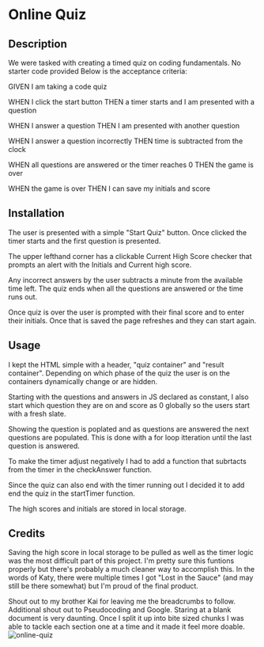 # Online Quiz

## Description

We were tasked with creating a timed quiz on coding fundamentals.  No starter code provided  Below is the acceptance criteria:

GIVEN I am taking a code quiz

WHEN I click the start button
THEN a timer starts and I am presented with a question

WHEN I answer a question
THEN I am presented with another question

WHEN I answer a question incorrectly
THEN time is subtracted from the clock

WHEN all questions are answered or the timer reaches 0
THEN the game is over

WHEN the game is over
THEN I can save my initials and score

## Installation

The user is presented with a simple "Start Quiz" button.  Once clicked the timer starts and the first question is presented.

The upper lefthand corner has a clickable Current High Score checker that prompts an alert with the Initials and Current high score.

Any incorrect answers by the user subtracts a minute from the available time left.  The quiz ends when all the questions are answered or the time runs out.

Once quiz is over the user is prompted with their final score and to enter their initials.  Once that is saved the page refreshes and they can start again.

## Usage

I kept the HTML simple with a header, "quiz container" and "result container".  Depending on which phase of the quiz the user is on the containers dynamically change or are hidden.

Starting with the questions and answers in JS declared as constant, I also start which question they are on and score as 0 globally so the users start with a fresh slate.

Showing the question is poplated and as questions are answered the next questions are populated.  This is done with a for loop itteration until the last question is answered.

To make the timer adjust negatively I had to add a function that subrtacts from the timer in the checkAnswer function.

Since the quiz can also end with the timer running out I decided it to add end the quiz in the startTimer function.

The high scores and initials are stored in local storage.


## Credits

Saving the high score in local storage to be pulled as well as the timer logic was the most difficult part of this project.  I'm pretty sure this funtions properly but there's probably a much cleaner way to accomplish this.  In the words of Katy, there were multiple times I got "Lost in the Sauce" (and may still be there somewhat) but I'm proud of the final product.

Shout out to my brother Kai for leaving me the breadcrumbs to follow.  Additional shout out to Pseudocoding and Google.  Staring at a blank document is very daunting.  Once I split it up into bite sized chunks I was able to tackle each section one at a time and it made it feel more doable.![online-quiz](https://github.com/tylerpeterson8791/online-quiz/assets/75902133/6f8659c2-98bc-47ed-9337-17c6ec0e5311)
